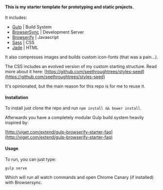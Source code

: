 #### This is my starter template for prototyping and static projects.

It includes:

- [Gulp](http://gulpjs.com/) | Build System
- [BrowserSync](http://www.browsersync.io/) | Development Server
- [Browserify](http://browserify.org/) | Javascript
- [Sass](http://sass-lang.com/) | CSS
- [Jade](http://jade-lang.com/) | HTML


It also compresses images and builds custom icon-fonts (that was a pain...).

The CSS includes an evolved version of my custom starting structure.  Read more about it here:
[https://github.com/seethroughtrees/styles-seed](https://github.com/seethroughtrees/styles-seed)

It's opinionated, but the main reason for this repo is for me to reuse it.

#### Installation

To install just clone the repo and run ```npm install && bower install```.

Afterwards you have a completely modular Gulp build system heavily inspired by:

[http://viget.com/extend/gulp-browserify-starter-faq](http://viget.com/extend/gulp-browserify-starter-faq)

#### Usage

To run, you can just type:

```gulp serve```

Which will run all watch commands and open Chrome Canary (if installed) with Browsersync.
